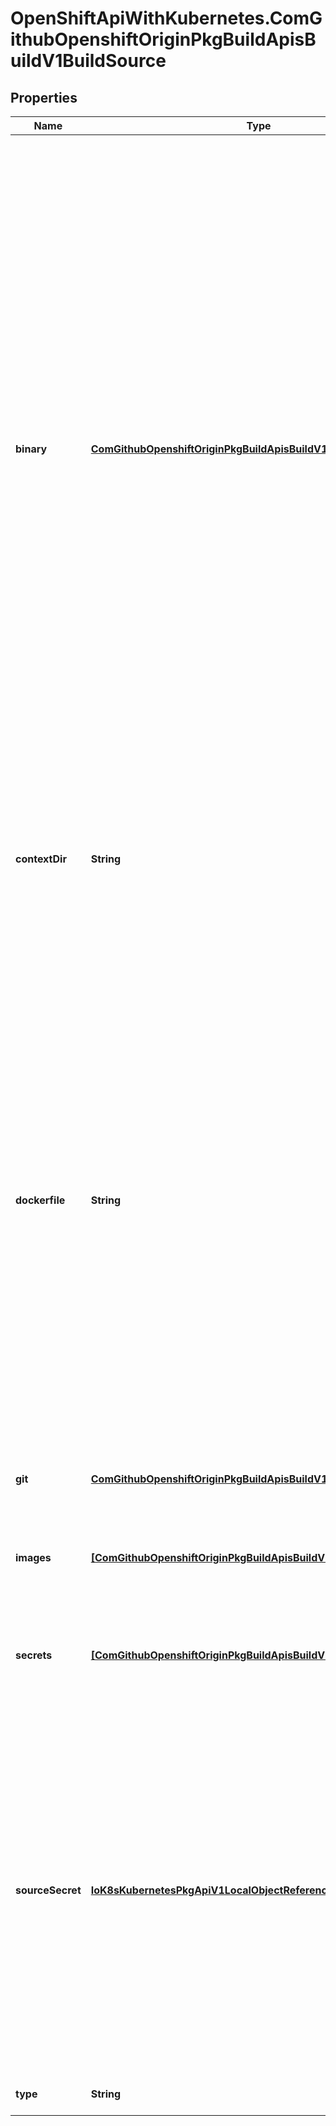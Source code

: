 # OpenShiftApiWithKubernetes.ComGithubOpenshiftOriginPkgBuildApisBuildV1BuildSource

## Properties
Name | Type | Description | Notes
------------ | ------------- | ------------- | -------------
**binary** | [**ComGithubOpenshiftOriginPkgBuildApisBuildV1BinaryBuildSource**](ComGithubOpenshiftOriginPkgBuildApisBuildV1BinaryBuildSource.md) | binary builds accept a binary as their input. The binary is generally assumed to be a tar, gzipped tar, or zip file depending on the strategy. For Docker builds, this is the build context and an optional Dockerfile may be specified to override any Dockerfile in the build context. For Source builds, this is assumed to be an archive as described above. For Source and Docker builds, if binary.asFile is set the build will receive a directory with a single file. contextDir may be used when an archive is provided. Custom builds will receive this binary as input on STDIN. | [optional] 
**contextDir** | **String** | contextDir specifies the sub-directory where the source code for the application exists. This allows to have buildable sources in directory other than root of repository. | [optional] 
**dockerfile** | **String** | dockerfile is the raw contents of a Dockerfile which should be built. When this option is specified, the FROM may be modified based on your strategy base image and additional ENV stanzas from your strategy environment will be added after the FROM, but before the rest of your Dockerfile stanzas. The Dockerfile source type may be used with other options like git - in those cases the Git repo will have any innate Dockerfile replaced in the context dir. | [optional] 
**git** | [**ComGithubOpenshiftOriginPkgBuildApisBuildV1GitBuildSource**](ComGithubOpenshiftOriginPkgBuildApisBuildV1GitBuildSource.md) | git contains optional information about git build source | [optional] 
**images** | [**[ComGithubOpenshiftOriginPkgBuildApisBuildV1ImageSource]**](ComGithubOpenshiftOriginPkgBuildApisBuildV1ImageSource.md) | images describes a set of images to be used to provide source for the build | [optional] 
**secrets** | [**[ComGithubOpenshiftOriginPkgBuildApisBuildV1SecretBuildSource]**](ComGithubOpenshiftOriginPkgBuildApisBuildV1SecretBuildSource.md) | secrets represents a list of secrets and their destinations that will be used only for the build. | [optional] 
**sourceSecret** | [**IoK8sKubernetesPkgApiV1LocalObjectReference**](IoK8sKubernetesPkgApiV1LocalObjectReference.md) | sourceSecret is the name of a Secret that would be used for setting up the authentication for cloning private repository. The secret contains valid credentials for remote repository, where the data&#39;s key represent the authentication method to be used and value is the base64 encoded credentials. Supported auth methods are: ssh-privatekey. | [optional] 
**type** | **String** | type of build input to accept | 


